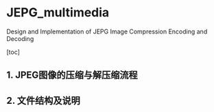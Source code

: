 # JEPG_multimedia
Design and Implementation of JEPG Image Compression Encoding and Decoding


[toc]

## 1. JPEG图像的压缩与解压缩流程

## 2. 文件结构及说明
